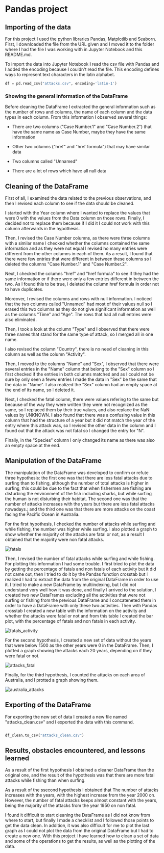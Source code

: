 # Pandas project


## Importing of the data

For this project I used the python libraries Pandas, Matplotlib and Seaborn. First, I downloaded the file from the URL given and I moved it to the folder where I had the file I was working with in Jupyter Notebook and this README.md. 

To import the data into Jupyter Notebook I read the csv file with Pandas and I added the encoding because I couldn't read the file. This encoding defines ways to represent text characters in the latin alphabet.

```python
df = pd.read_csv("attacks.csv", encoding='latin-1')
```

### Showing the general information of the DataFrame

Before cleaning the DataFrame I extracted the general information such as the number of rows and columns, the name of each column and the data types in each column. From this information I observed several things:

- There are two columns ("Case Number.1" and "Case Number.2") that have the same name as Case Number, maybe they have the same information

- Other two columns ("href" and "href formula") that may have similar data

- Two columns called "Unnamed" 

- There are a lot of rows which have all null data

## Cleaning of the DataFrame

First of all, I examined the data related to the previous observations, and then I revised each column to see if the data should be cleaned.

I started with the Year column where I wanted to replace the values that were 0 with the values from the Data column on those rows. Finally, I decided not to replace them because if I did it I could not work with this column afterwards in the hypothesis.

Then, I revised the Case Number columns, as there were three columns with a similar name I checked whether the columns contained the same information and as they were not equal I revised ho many entries were different from the other columns in each of them. As a result, I found that there were few entries that were different in between these columns so I deleted the columns "Case Number.1" and "Case Number.2".

Next, I checked the columns "href" and "href formula" to see if they had the same information or if there were only a few entries different in between the two. As I found this to be true, I deleted the column href formula in order not to have duplicates.

Moreover, I revised the columns and rows with null information. I noticed that the two columns called "Unnamed" had most of their values null so I erased this two columns as they do not give significant information as well as the columns "Time" and "Age". The rows that had all null entries were also eliminated.

Then, I took a look at the column "Type" and I observed that there were three names that stand for the same type of attack, so I merged all in one name. 

I also revised the column "Country", there is no need of cleaning in this column as well as the column "Activity".

Then, I moved to the columns "Name" and "Sex", I observed that there were several entries in the "Name" column that belong to the "Sex" column so I first checked if the entries in both columns matched and as I could not be sure by only seen a feww entries I made the data in "Sex" be the same that the data in "Name". I also realized the "Sex" column had an empty space at the end of its name, so I deleted it.

Next, I checked the fatal column, there were values refering to the same but because of the way they were written they were not recognized as the same, so I replaced them by their true values, and also replace the NaN values by UNKNOWN. I also found that there was a confusing value in this column that had the structure of a year but it did not match the year of the entry where this attack was, so I revised the other data in the column and I found out that the attack was not fatal so I changed the entry for "N".

Finally, in the "Species" column I only changed its name as there was also an empty space at the end.

## Manipulation of the DataFrame

The manipulation of the DataFrame was developed to confirm or refute three hypothesis: the first one was that there are less fatal attacks due to surfing than to fishing, although the number of total attacks is higher in surfing, this could be due to the fact that when fishermen are fishing are disturbing the environment of the fish including sharks, but while surfing the human is not disturbing their habitat. The second one was that the number of attacks increases with the years but there are less fatal attacks nowadays.; and the third one was that there are more attacks on the coast facing the Pacific Ocean in Australia.

For the first hypothesis, I checked the number of attacks while surfing and while fishing, the number was higher while surfing. I also plotted a graph to show whether the majority of the attacks are fatal or not, as a result I obtained that the majority were non fatal attacks.


![fatals](C:\Users\34676\Pictures\fatals.png)


Then, I revised the number of fatal attacks while surfing and while fishing. For plotting this information I had some trouble. I first tried to plot the data by getting the percentage of fatals and non fatals of each activity but it did not came out, then I tried to do it by the Pandas function crosstab but I realized I had to extract the data from the original DataFrame in order to use it. I tried to make a new DataFrame by multiindexing, but I did not understand very well how it was done, and finally I arrived to the solution, I created two new DataFrames excluding all the activities that were not surfing or fishing from the previous DataFrame and I concateneted them in order to have a DataFrame with only these two activities. Then with Pandas crosstab I created a new table with the information on the activity and whether the attacks were fatal or not and from this table I created the bar plot, with the percentage of fatals and non fatals in each activity.


![fatals_activity](C:\Users\34676\Pictures\fatals_act)


For the second hypothesis, I created a new set of data without the years that were below 1500 as the other years were 0 in the DataFrame. Then, I plotted a graph showing the attacks each 20 years, depending on if they were fatal or not.

![attacks_fatal](C:\Users\34676\Pictures\year_fatal)

Finally, for the third hypothesis, I counted the attacks on each area of Australia, and I protted a graph showing them.

![australia_attacks](C:\Users\34676\Pictures\australis_attacks)

## Exporting of the DataFrame

For exporting the new set of data I created a new file named "attacks_clean.csv" and I exported the data with this command.
```python

df_clean.to_csv("attacks_clean.csv")

```
## Results, obstacles encountered, and lessons learned

As a result of the first hypothesis I obtained a cleaner DataFrame than the original one, and the result of the hypothesis was that there are more fatal attacks while fishing than when surfing. 

As a result of the ssecond hypothesis I obtained that The number of attacks increases with the years, with the highest increase from the year 2000 on. However, the number of fatal attacks keeps almost constant with the years, being the majority of the attacks from the year 1950 on non fatal.

I found it difficult to start cleaning the DataFrame as I did not know from where to start, but finally I made a checklist and I followed those points to get the data clean. In addition, it was also difficult for me to plot the last graph as I could not plot the data from the original DataFrame but I had to create a new one. With this project I have learned how to clean a set of data and some of the operations to get the results, as well as the plotting of the data.